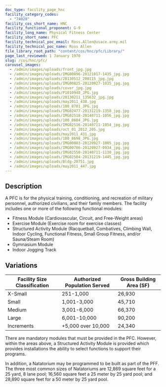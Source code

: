 ```yaml
---
doc_type: facility_page_hnc
facility_category_codes:
  - "74028"
facility_cos_short_name: HNC
facility_functional_proponent: G-9
facility_long_name: Physical Fitness Center
facility_short_name: PFC
facility_technical_poc_email: Ross.Allen@usace.army.mil
facility_technical_poc_name: Ross Allen
file_library_root_path: "content/cos/hnc/pfc/Library/"
page_last_reviewed: 1 January 1970
slug: /cos/hnc/pfc/
carousel_images:
  - /admin/images/uploads/front_jpg.jpg
  - /admin/images/uploads/IMG00896-20121017-1435_jpg.jpg
  - /admin/images/uploads/20130512_200115_jpg.jpg
  - /admin/images/uploads/IMG00825-20120927-1035_jpg.jpg
  - /admin/images/uploads/cover_jpg.jpg
  - /admin/images/uploads/P1010948_JPG.jpg
  - /admin/images/uploads/20130211_135632_jpg.jpg
  - /admin/images/uploads/may2011_438.jpg
  - /admin/images/uploads/100_8701_JPG.jpg
  - /admin/images/uploads/IMG02477-20131219-1358_jpg.jpg
  - /admin/images/uploads/IMG02518-20140711-1056_jpg.jpg
  - /admin/images/uploads/100_8684_JPG.jpg
  - /admin/images/uploads/IMG02516-20140711-1054_jpg.jpg
  - /admin/images/uploads/oct_01_2012_205.jpg
  - /admin/images/uploads/may2011_431.jpg
  - /admin/images/uploads/100_8698_JPG.jpg
  - /admin/images/uploads/IMG00803-20120927-1005_jpg.jpg
  - /admin/images/uploads/IMG00786-20120927-0934_jpg.jpg
  - /admin/images/uploads/IMG02550-20140711-1130_jpg.jpg
  - /admin/images/uploads/IMG02504-20131219-1445_jpg.jpg
  - /admin/images/uploads/Bldg-20751.jpg
  - /admin/images/uploads/may2011_447.jpg
---
```


## Description

A PFC is for the physical training, conditioning, and recreation of military personnel, authorized civilians, and their family members. The facility includes one or more of the following functional modules:

- Fitness Module (Cardiovascular, Circuit, and Free-Weight areas)
- Exercise Module (Exercise room for exercise classes)
- Structured Activity Module (Racquetball, Combatives, Climbing Wall, Indoor Cycling, Functional Fitness, Small Group Fitness, and/or Sauna/Steam Room)
- Gymnasium Module
- Indoor Jogging Track

## Variations

| Facility Size Classification | Authorized Population Served | ​Gross Building Area (SF) |
| ---------------------------- | ---------------------------- | ------------------------- |
| X-Small​                     | ​251-1,000                   | ​26,930                   |
| Small​                       | ​1,001-3,000                 | ​45,710                   |
| Medium​                      | 3,001-6,000                  | ​66,370                   |
| Large​                       | ​6,001-10,000                | ​90,200                   |
| Increments                   | ​+5,000 over 10,000          | ​24,340                   |

There are mandatory modules that must be provided in the PFC. However, within the areas above, a Structured Activity Module is provided which provides installations the ability to select functions to support their programs.

In addition, a Natatorium may be programmed to be built as part of the PFF. The three most common sizes of Natatoriums are 12,869 square feet for a 25 yard, 8 lane pool; 16,560 square feet a 25 meter by 25 yard pool; and 28,890 square feet for a 50 meter by 25 yard pool.
